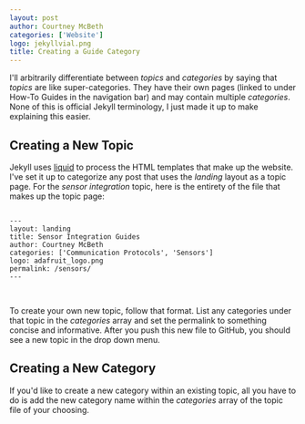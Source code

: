 ```yaml
---
layout: post
author: Courtney McBeth
categories: ['Website']
logo: jekyllvial.png
title: Creating a Guide Category
---
```


<link rel="stylesheet" href="{{site.baseurl}}/css/code_styles/hybrid.css">
<script src="{{site.baseurl}}/js/highlight.pack.js"></script>
<script>hljs.initHighlightingOnLoad();</script>

I'll arbitrarily differentiate between _topics_ and _categories_ by saying that _topics_ are like super-categories. They have their own pages (linked to under How-To Guides in the navigation bar) and may contain multiple _categories_. None of this is official Jekyll terminology, I just made it up to make explaining this easier.

## Creating a New Topic

Jekyll uses [liquid](https://jekyllrb.com/docs/liquid/) to process the HTML templates that make up the website. I've set it up to categorize any post that uses the _landing_ layout as a topic page. For the _sensor integration_ topic, here is the entirety of the file that makes up the topic page:

<pre>
<code class="markdown">
---
layout: landing
title: Sensor Integration Guides
author: Courtney McBeth
categories: ['Communication Protocols', 'Sensors']
logo: adafruit_logo.png
permalink: /sensors/
---

</code>
</pre>

To create your own new topic, follow that format. List any categories under that topic in the _categories_ array and set the permalink to something concise and informative. After you push this new file to GitHub, you should see a new topic in the drop down menu.

## Creating a New Category

If you'd like to create a new category within an existing topic, all you have to do is add the new category name within the _categories_ array of the topic file of your choosing.